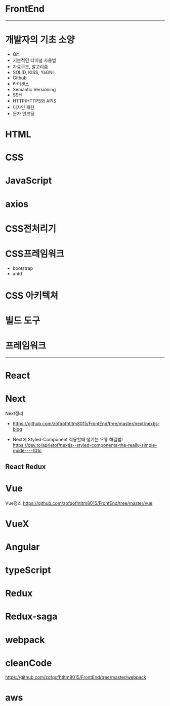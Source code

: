 # FrontEnd
---


# 개발자의 기초 소양
- Git
- 기본적인 터미널 사용법
- 자료구조, 알고리즘
- SOLID, KISS, YaGNI
- Github
- 라이센스
- Semantic Versioning
- SSH
- HTTP/HTTPS와 APIS
- 디자인 패턴
- 문자 인코딩



# HTML




# CSS




# JavaScript

# axios

# CSS전처리기

# CSS프레임워크
- bootstrap
- antd

# CSS 아키텍쳐

# 빌드 도구



# 프레임워크
---

# React
# Next
Next정리
- https://github.com/zofqofhtltm8015/FrontEnd/tree/master/next/nextjs-blog

- Next에 Styled-Component 적용할때 생기는 오류 해결법! <br>
https://dev.to/aprietof/nextjs--styled-components-the-really-simple-guide----101c


## React Redux

# Vue
Vue정리
https://github.com/zofqofhtltm8015/FrontEnd/tree/master/vue
# VueX

# Angular


# typeScript

# Redux
# Redux-saga

# webpack
 
# cleanCode
https://github.com/zofqofhtltm8015/FrontEnd/tree/master/webpack
# aws 

